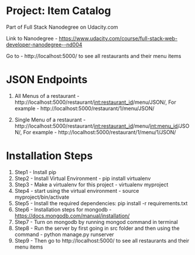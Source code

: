 # Project: Item Catalog
Part of Full Stack Nanodegree on Udacity.com

Link to Nanodegree - https://www.udacity.com/course/full-stack-web-developer-nanodegree--nd004

Go to - http://localhost:5000/ to see all restaurants and their menu items

# JSON Endpoints
1. All Menus of a restaurant - http://localhost:5000/restaurant/<int:restaurant_id>/menu/JSON/, For example - http://localhost:5000/restaurant/1/menu/JSON/

2. Single Menu of a restaurant - http://localhost:5000/restaurant/<int:restaurant_id>/menu/<int:menu_id>/JSON/, For example - http://localhost:5000/restaurant/1/menu/1/JSON/

# Installation Steps
1. Step1 - Install pip 
2. Step2 - Install Virtual Environment - pip install virtualenv 
3. Step3 - Make a virtualenv for this project - virtualenv myproject
4. Step4 - start using the virtual environment - source myproject/bin/activate
5. Step5 - Install the required dependencies: pip install -r requirements.txt
6. Step6 - Installation steps for mongodb - https://docs.mongodb.com/manual/installation/
7. Step7 - Turn on mongodb by running mongod command in terminal
8. Step8 - Run the server by first going in src folder and then using the command - python manage.py runserver
9. Step9 - Then go to http://localhost:5000/ to see all restaurants and their menu items
